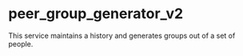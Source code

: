 # peer_group_generator_v2
This service maintains a history and generates groups out of a set of people.
